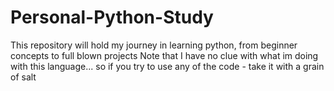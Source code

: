 # Personal-Python-Study
This repository will hold my journey in learning python, from beginner concepts to full blown projects
Note that I have no clue with what im doing with this language... so if you try to use any of the code - take it with a grain of salt
